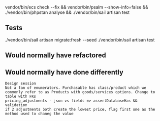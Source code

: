 vendor/bin/ecs check --fix && vendor/bin/psalm --show-info=false && ./vendor/bin/phpstan analyse && ./vendor/bin/sail artisan test

## Tests
./vendor/bin/sail artisan migrate:fresh --seed 
./vendor/bin/sail artisan test

## Would normally have refactored

## Would normally have done differently
    Design session
    Not a fan of enumerators. Purchasable has class/product which we commonly refer to as Products with goods/services options. Change to table with FKs
    pricing_adjustments - json vs fields => assertDatabaseHas && validation
    if 2 adjustments both create the lowest price, flag first one as the method used to chaneg the value